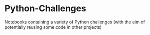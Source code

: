 # Python-Challenges
Notebooks containing a variety of Python challenges (with the aim of potentially reusing some code in other projects)
